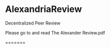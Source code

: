 # AlexandriaReview
Decentralized Peer Review

Please go to and read The Alexander Review.pdf

=======
